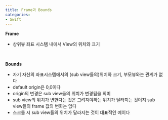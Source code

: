 ```yaml
---
title: Frame과 Bounds
categories:
- Swift
---
```


**Frame**<br>
- 상위뷰 좌표 시스템 내에서 View의 위치와 크기<br>
<br>

**Bounds**<br>
- 자기 자신의 좌표시스템에서의 (sub view들의)위치와 크기, 부모뷰와는 관계가 없다
- default origin은 0,0이다
- origin의 변경은 sub view들의 위치가 변경됨을 의미
- sub view의 위치가 변한다는 것은 그려져야하는 위치가 달라지는 것이지 sub view들의 frame 값의 변화는 없다
- 스크롤 시 sub view들의 위치가 달라지는 것이 대표적인 예이다
